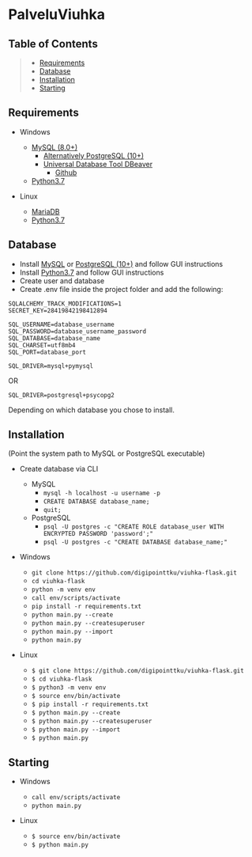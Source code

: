 # PalveluViuhka



**Table of Contents**
---
> * [Requirements](#requirements)
> * [Database](#database)
> * [Installation](#installation)
> * [Starting](#starting)


**Requirements**
---
* Windows
  * [MySQL (8.0+)](https://dev.mysql.com/downloads/mysql/)
    * [Alternatively PostgreSQL (10+)](https://www.postgresql.org/download/windows/)
    * [Universal Database Tool DBeaver](https://dbeaver.io/)
      * [Github](https://github.com/dbeaver/dbeaver)
  * [Python3.7](https://www.python.org/downloads/)

* Linux
  * [MariaDB](aaa)
  * [Python3.7](aaa)

**Database**
---
  * Install [MySQL](https://dev.mysql.com/downloads/mysql/) or [PostgreSQL (10+)](https://www.postgresql.org/download/windows/) and follow GUI instructions
  * Install [Python3.7](https://www.python.org/downloads/) and follow GUI instructions
  * Create user and database
  * Create .env file inside the project folder and add the following:
  ```
  SQLALCHEMY_TRACK_MODIFICATIONS=1
  SECRET_KEY=28419842198412894

  SQL_USERNAME=database_username
  SQL_PASSWORD=database_username_password
  SQL_DATABASE=database_name
  SQL_CHARSET=utf8mb4
  SQL_PORT=database_port
  ```

  ```
  SQL_DRIVER=mysql+pymysql
  ```
  OR
  ```
  SQL_DRIVER=postgresql+psycopg2
  ```
  Depending on which database you chose to install.

**Installation**
---
(Point the system path to MySQL or PostgreSQL executable)

* Create database via CLI
  * MySQL
    * `mysql -h localhost -u username -p`
    * `CREATE DATABASE database_name;`
    * `quit;`
  * PostgreSQL
    * `psql -U postgres -c "CREATE ROLE database_user WITH ENCRYPTED PASSWORD 'password';"`
    * `psql -U postgres -c "CREATE DATABASE database_name;"`


* Windows
  * `git clone https://github.com/digipointtku/viuhka-flask.git`
  * `cd viuhka-flask`
  * `python -m venv env`
  * `call env/scripts/activate`
  * `pip install -r requirements.txt`
  * `python main.py --create`
  * `python main.py --createsuperuser`
  * `python main.py --import`
  * `python main.py`

* Linux
  * `$ git clone https://github.com/digipointtku/viuhka-flask.git`
  * `$ cd viuhka-flask`
  * `$ python3 -m venv env`
  * `$ source env/bin/activate`
  * `$ pip install -r requirements.txt`
  * `$ python main.py --create`
  * `$ python main.py --createsuperuser`
  * `$ python main.py --import`
  * `$ python main.py`
  
**Starting**
---
* Windows
  * `call env/scripts/activate`
  * `python main.py`

* Linux
  * `$ source env/bin/activate`
  * `$ python main.py`